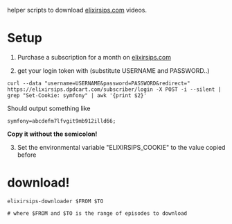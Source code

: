 helper scripts to download [elixirsips.com](http://elixirsips.com/) videos.

# Setup

1) Purchase a subscription for a month on [elixirsips.com](http://elixirsips.com/)

2) get your login token with (substitute USERNAME and PASSWORD..)

```
curl --data "username=USERNAME&password=PASSWORD&redirect=" https://elixirsips.dpdcart.com/subscriber/login -X POST -i --silent | grep "Set-Cookie: symfony" | awk '{print $2}'
```

Should output something like

```
symfony=abcdefm7lfvgit9mb912illd66;
```

**Copy it without the semicolon!**

3) Set the environmental variable "ELIXIRSIPS_COOKIE" to the value copied before


# download!

```
elixirsips-downloader $FROM $TO

# where $FROM and $TO is the range of episodes to download
```
